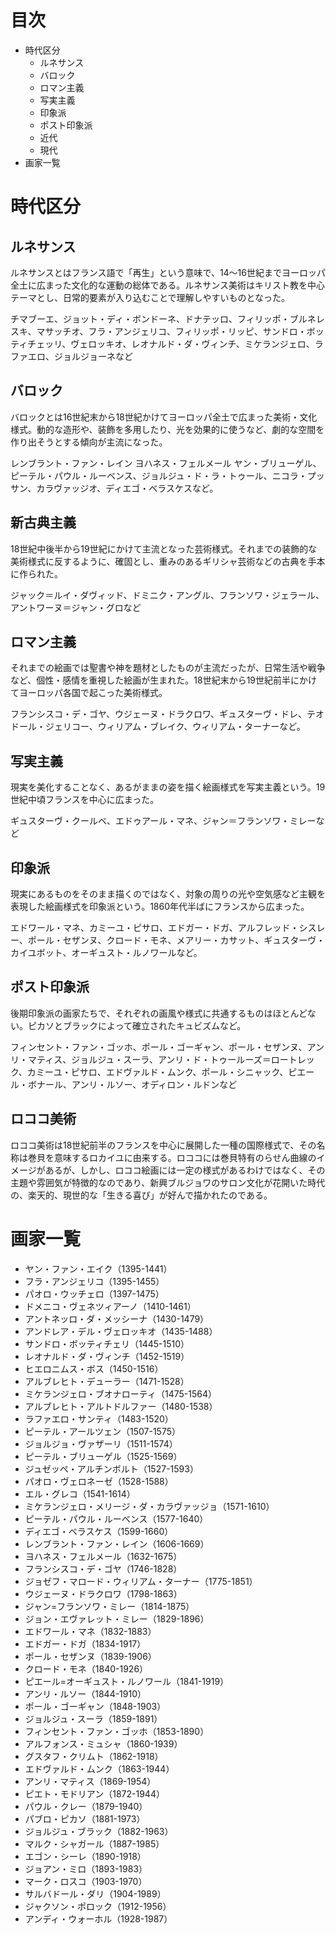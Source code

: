 # 目次

* 時代区分
  - ルネサンス
  - バロック
  - ロマン主義
  - 写実主義
  - 印象派
  - ポスト印象派
  - 近代
  - 現代
* 画家一覧

# 時代区分

## ルネサンス
ルネサンスとはフランス語で「再生」という意味で、14～16世紀までヨーロッパ全土に広まった文化的な運動の総体である。ルネサンス美術はキリスト教を中心テーマとし、日常的要素が入り込むことで理解しやすいものとなった。

チマブーエ、ジョット・ディ・ボンドーネ、ドナテッロ、フィリッポ・ブルネレスキ、マサッチオ、フラ・アンジェリコ、フィリッポ・リッピ、サンドロ・ボッティチェッリ、ヴェロッキオ、レオナルド・ダ・ヴィンチ、ミケランジェロ、ラファエロ、ジョルジョーネなど

## バロック
バロックとは16世紀末から18世紀かけてヨーロッパ全土で広まった美術・文化様式。動的な造形や、装飾を多用したり、光を効果的に使うなど、劇的な空間を作り出そうとする傾向が主流になった。

レンブラント・ファン・レイン ヨハネス・フェルメール ヤン・ブリューゲル、ピーテル・パウル・ルーベンス、ジョルジュ・ド・ラ・トゥール、ニコラ・プッサン、カラヴァッジオ、ディエゴ・ベラスケスなど。

## 新古典主義
18世紀中後半から19世紀にかけて主流となった芸術様式。それまでの装飾的な美術様式に反するように、確固とし、重みのあるギリシャ芸術などの古典を手本に作られた。

ジャック＝ルイ・ダヴィッド、ドミニク・アングル、フランソワ・ジェラール、アントワーヌ＝ジャン・グロなど

## ロマン主義
それまでの絵画では聖書や神を題材としたものが主流だったが、日常生活や戦争など、個性・感情を重視した絵画が生まれた。18世紀末から19世紀前半にかけてヨーロッパ各国で起こった美術様式。

フランシスコ・デ・ゴヤ、ウジェーヌ・ドラクロワ、ギュスターヴ・ドレ、テオドール・ジェリコー、ウィリアム・ブレイク、ウィリアム・ターナーなど。

## 写実主義
現実を美化することなく、あるがままの姿を描く絵画様式を写実主義という。19世紀中頃フランスを中心に広まった。

ギュスターヴ・クールベ、エドゥアール・マネ、ジャン＝フランソワ・ミレーなど

## 印象派
現実にあるものをそのまま描くのではなく、対象の周りの光や空気感など主観を表現した絵画様式を印象派という。1860年代半ばにフランスから広まった。

エドワール・マネ、カミーユ・ピサロ、エドガー・ドガ、アルフレッド・シスレー、ポール・セザンヌ、クロード・モネ、メアリー・カサット、ギュスターヴ・カイユボット、オーギュスト・ルノワールなど。

## ポスト印象派
後期印象派の画家たちで、それぞれの画風や様式に共通するものはほとんどない。ピカソとブラックによって確立されたキュビズムなど。

フィンセント・ファン・ゴッホ、ポール・ゴーギャン、ポール・セザンヌ、アンリ・マティス、ジョルジュ・スーラ、アンリ・ド・トゥールーズ＝ロートレック、カミーユ・ピサロ、エドヴァルド・ムンク、ポール・シニャック、ピエール・ボナール、アンリ・ルソー、オディロン・ルドンなど

## ロココ美術
ロココ美術は18世紀前半のフランスを中心に展開した一種の国際様式で、その名称は巻貝を意味するロカイユに由来する。ロココには巻貝特有のらせん曲線のイメージがあるが、しかし、ロココ絵画には一定の様式があるわけではなく、その主題や雰囲気が特徴的なのであり、新興ブルジョワのサロン文化が花開いた時代の、楽天的、現世的な「生きる喜び」が好んで描かれたのである。

# 画家一覧

* ヤン・ファン・エイク（1395-1441）
* フラ・アンジェリコ（1395-1455）
* パオロ・ウッチェロ（1397-1475）
* ドメニコ・ヴェネツィアーノ（1410-1461）
* アントネッロ・ダ・メッシーナ（1430-1479）
* アンドレア・デル・ヴェロッキオ（1435-1488）
* サンドロ・ボッティチェリ（1445-1510）
* レオナルド・ダ・ヴィンチ（1452-1519）
* ヒエロニムス・ボス（1450-1516）
* アルブレヒト・デューラー（1471-1528）
* ミケランジェロ・ブオナローティ（1475-1564）
* アルブレヒト・アルトドルファー（1480-1538）
* ラファエロ・サンティ（1483-1520）
* ピーテル・アールツェン（1507-1575）
* ジョルジョ・ヴァザーリ（1511-1574）
* ピーテル・ブリューゲル（1525-1569）
* ジュゼッペ・アルチンボルト（1527-1593）
* パオロ・ヴェロネーゼ（1528-1588）
* エル・グレコ（1541-1614）
* ミケランジェロ・メリージ・ダ・カラヴァッジョ（1571-1610）
* ピーテル・パウル・ルーベンス（1577-1640）
* ディエゴ・ベラスケス（1599-1660）
* レンブラント・ファン・レイン（1606-1669）
* ヨハネス・フェルメール（1632-1675）
* フランシスコ・デ・ゴヤ（1746-1828）
* ジョゼフ・マロード・ウィリアム・ターナー（1775-1851）
* ウジェーヌ・ドラクロワ（1798-1863）
* ジャン=フランソワ・ミレー（1814-1875）
* ジョン・エヴァレット・ミレー（1829-1896）
* エドワール・マネ（1832-1883）
* エドガー・ドガ（1834-1917）
* ポール・セザンヌ（1839-1906）
* クロード・モネ（1840-1926）
* ピエール=オーギュスト・ルノワール（1841-1919）
* アンリ・ルソー（1844-1910）
* ポール・ゴーギャン（1848-1903）
* ジョルジュ・スーラ（1859-1891）
* フィンセント・ファン・ゴッホ（1853-1890）
* アルフォンス・ミュシャ（1860-1939）
* グスタフ・クリムト（1862-1918）
* エドヴァルド・ムンク（1863-1944）
* アンリ・マティス（1869-1954）
* ピエト・モドリアン（1872-1944）
* パウル・クレー（1879-1940）
* パブロ・ピカソ（1881-1973）
* ジョルジュ・ブラック（1882-1963）
* マルク・シャガール（1887-1985）
* エゴン・シーレ（1890-1918）
* ジョアン・ミロ（1893-1983）
* マーク・ロスコ（1903-1970）
* サルバドール・ダリ（1904-1989）
* ジャクソン・ポロック（1912-1956）
* アンディ・ウォーホル（1928-1987）
